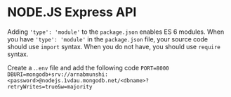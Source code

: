 # NODE.JS Express API

Adding `'type': 'module'` to the `package.json` enables ES 6 modules.
When you have `'type': 'module'` in the `package.json` file, your source code should use `import` syntax. When you do not have, you should use `require` syntax.

Create a .`.env` file and add the following code
`PORT=8000`
`DBURI=mongodb+srv://arnabmunshi:<password>@nodejs.1vdau.mongodb.net/<dbname>?retryWrites=true&w=majority`

